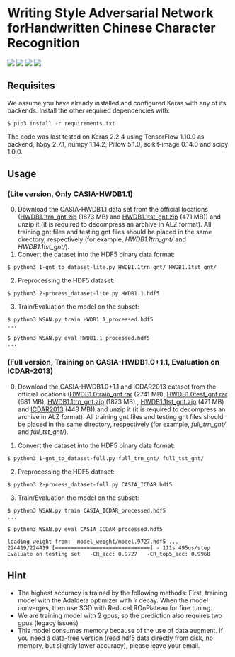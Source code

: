 # Writing Style Adversarial Network forHandwritten Chinese Character Recognition
![](https://img.shields.io/badge/python-3.5%7C3.6%7C3.7-blue.svg) ![](https://img.shields.io/badge/tensorflow-1.10.0-orange.svg) ![](https://img.shields.io/badge/keras-2.2.4-yellow.svg) ![](https://img.shields.io/badge/license-LGPL%203.0-green.svg)
## Requisites
We assume you have already installed and configured Keras with any of its backends. Install the other required dependencies with:
```
$ pip3 install -r requirements.txt
```
The code was last tested on Keras 2.2.4 using TensorFlow 1.10.0 as backend, h5py 2.7.1, numpy 1.14.2, Pillow 5.1.0, scikit-image 0.14.0 and scipy 1.0.0. 

## Usage

###  (Lite version, Only CASIA-HWDB1.1)

0. Download the CASIA-HWDB1.1 data set from the official locations ([HWDB1.1trn_gnt.zip](http://www.nlpr.ia.ac.cn/databases/download/feature_data/HWDB1.1trn_gnt.zip) (1873 MB) and [HWDB1.1tst_gnt.zip](http://www.nlpr.ia.ac.cn/databases/download/feature_data/HWDB1.1tst_gnt.zip) (471 MB)) and unzip it (it is required to decompress an archive in ALZ format). All training gnt files and testing gnt files should be placed in the same directory, respectively (for example, *HWDB1.1trn_gnt/* and *HWDB1.1tst_gnt/*). 
1. Convert the dataset into the HDF5 binary data format:
```
$ python3 1-gnt_to_dataset-lite.py HWDB1.1trn_gnt/ HWDB1.1tst_gnt/
```
2. Preprocessing the HDF5 dataset:
```
$ python3 2-process_dataset-lite.py HWDB1.1.hdf5
```
3. Train/Evaluation the model on the subset:
```
$ python3 WSAN.py train HWDB1.1_processed.hdf5
...
```
```
$ python3 WSAN.py eval HWDB1.1_processed.hdf5
...
```


###  (Full version, Training on CASIA-HWDB1.0+1.1, Evaluation on ICDAR-2013)
0. Download the CASIA-HWDB1.0+1.1 and ICDAR2013 dataset from the official locations ([HWDB1.0train_gnt.rar](http://www.nlpr.ia.ac.cn/databases/Download/feature_data/1.0train-gb1.rar) (2741 MB), [HWDB1.0test_gnt.rar](http://www.nlpr.ia.ac.cn/databases/Download/feature_data/1.0test-gb1.rar) (681 MB), [HWDB1.1trn_gnt.zip](http://www.nlpr.ia.ac.cn/databases/download/feature_data/HWDB1.1trn_gnt.zip) (1873 MB) , [HWDB1.1tst_gnt.zip](http://www.nlpr.ia.ac.cn/databases/download/feature_data/HWDB1.1tst_gnt.zip) (471 MB) and [ICDAR2013](http://www.nlpr.ia.ac.cn/databases/Download/competition/competition-gnt.zip) (448 MB)) and unzip it (it is required to decompress an archive in ALZ format). All training gnt files and testing gnt files should be placed in the same directory, respectively (for example, *full_trn_gnt/* and *full_tst_gnt/*). 

1. Convert the dataset into the HDF5 binary data format:
```
$ python3 1-gnt_to_dataset-full.py full_trn_gnt/ full_tst_gnt/
```
2. Preprocessing the HDF5 dataset:
```
$ python3 2-process_dataset-full.py CASIA_ICDAR.hdf5
```
3. Train/Evaluation the model on the subset:
```
$ python3 WSAN.py train CASIA_ICDAR_processed.hdf5
...
```
```
$ python3 WSAN.py eval CASIA_ICDAR_processed.hdf5

loading weight from:  model_weight/model.9727.hdf5 ...
224419/224419 [==============================] - 111s 495us/step
Evaluate on testing set   -CR_acc: 0.9727   -CR_top5_acc: 0.9968
```


## Hint
- The highest accuracy is trained by the following methods: First, training model with the Adaldeta optimizer with lr decay. When the model converges, then use SGD with ReduceLROnPlateau for fine tuning.
- We are training model with 2 gpus, so the prediction also requires two gpus (legacy issues)
- This model consumes memory because of the use of data augment. If you need a data-free version (read hdf5 data directly from disk, no memory, but slightly lower accuracy), please leave your email.